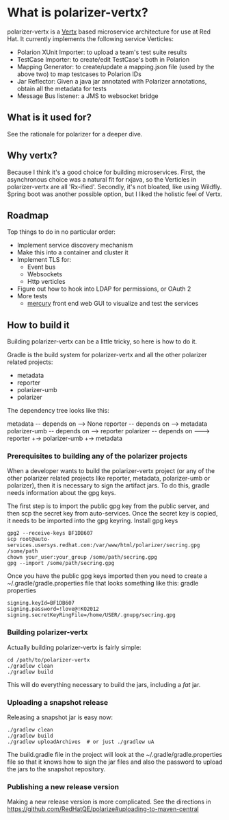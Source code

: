 # What is polarizer-vertx?

polarizer-vertx is a [Vertx][-vertx] based microservice architecture for use at Red Hat. It currently implements the
following service Verticles:

- Polarion XUnit Importer: to upload a team's test suite results
- TestCase Importer: to create/edit TestCase's both in Polarion
- Mapping Generator: to create/update a mapping.json file (used by the above two) to map testcases to Polarion IDs
- Jar Reflector: Given a java jar annotated with Polarizer annotations, obtain all the metadata for tests
- Message Bus listener: a JMS to websocket bridge

## What is it used for?

See the rationale for polarizer for a deeper dive.  

## Why vertx?

Because I think it's a good choice for building microservices. First, the asynchronous choice was a natural fit for
rxjava, so the Verticles in polarizer-vertx are all 'Rx-ified'. Secondly, it's not bloated, like using Wildfly. Spring
boot was another possible option, but I liked the holistic feel of Vertx.

## Roadmap

Top things to do in no particular order:

- Implement service discovery mechanism
- Make this into a container and cluster it
- Implement TLS for:
  - Event bus
  - Websockets
  - Http verticles
- Figure out how to hook into LDAP for permissions, or OAuth 2
- More tests
  - [mercury][-mercury] front end web GUI to visualize and test the services
  

## How to build it

Building polarizer-vertx can be a little tricky, so here is how to do it.

Gradle is the build system for polarizer-vertx and all the other polarizer related projects:

- metadata
- reporter
- polarizer-umb
- polarizer

The dependency tree looks like this:

metadata -- depends on --> None
reporter -- depends on --> metadata
polarizer-umb -- depends on --> reporter
polarizer -- depends on ---> reporter
                         +-> polarizer-umb 
                         +-> metadata
                         
### Prerequisites to building any of the polarizer projects


When a developer wants to build the polarizer-vertx project (or any of the other polarizer related projects like
reporter, metadata, polarizer-umb or polarizer), then it is necessary to sign the artifact jars. To do this, gradle
needs information about the gpg keys.

The first step is to import the public gpg key from the public server, and then scp the secret key from auto-services.
Once the secret key is copied, it needs to be imported into the gpg keyring. Install gpg keys

```
gpg2 --receive-keys BF1DB607
scp root@auto-services.usersys.redhat.com:/var/www/html/polarizer/secring.gpg /some/path
chown your_user:your_group /some/path/secring.gpg
gpg --import /some/path/secring.gpg
```

Once you have the public gpg keys imported then you need to create a ~/.gradle/gradle.properties file that looks
something like this: gradle properties

```
signing.keyId=BF1DB607
signing.password=!love@!KO2012
signing.secretKeyRingFile=/home/USER/.gnupg/secring.gpg
```

### Building polarizer-vertx

Actually building polarizer-vertx is fairly simple:

```
cd /path/to/polarizer-vertx
./gradlew clean
./gradlew build
```

This will do everything necessary to build the jars, including a *fat* jar.

### Uploading a snapshot release

Releasing a snapshot jar is easy now:

```
./gradlew clean
./gradlew build
./gradlew uploadArchives  # or just ./gradlew uA
```

The build.gradle file in the project will look at the ~/.gradle/gradle.properties file so that it knows how to sign the
jar files and also the password to upload the jars to the snapshot repository.

### Publishing a new release version

Making a new release version is more complicated.  See the directions in https://github.com/RedHatQE/polarize#uploading-to-maven-central

[-vertx]: http://vertx.io/
[-polarizer]: https://github.com/rarebreed/polarizer
[-mercury]: https://github.com/rarebreed/mercury
